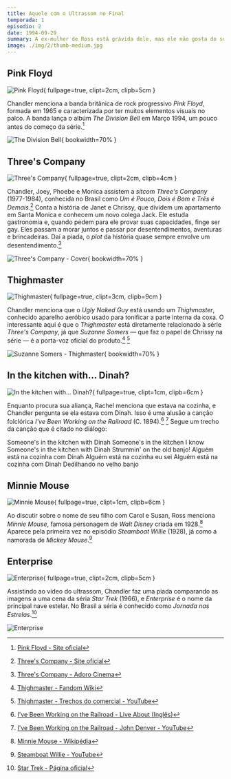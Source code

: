```yaml
---
title: Aquele com o Ultrassom no Final
temporada: 1
episodio: 2
date: 1994-09-29
summary: A ex-mulher de Ross está grávida dele, mas ele não gosta do sobrenome que ela escolheu para o bebê.
image: ./img/2/thumb-medium.jpg
---
```


## Pink Floyd

![Pink Floyd](./img/2/pink-floyd.png){ fullpage=true, clipt=2cm, clipb=5cm }

<cena>
  <chandler
    original="- ...before Pink Floyd comes out."
    traducao="- ...antes do show do Pink Floyd."
    ></chandler>
</cena>

<!-- {"latex":[{"begin":{"tag":"col-1","width":0.5}}]} -->

Chandler menciona a banda britânica de rock progressivo *Pink Floyd*, formada
em 1965 e caracterizada por ter muitos elementos visuais no palco. A banda lança
o albúm *The Division Bell* em Março 1994, um pouco antes do começo da
série.[^pinkfloyd-site]

<!--{"latex":[{"end":{"tag":"col-1"}},{"begin":{"tag":"col-2","width":0.5}}]}-->

![The Division Bell](./img/2/the-division-bell.jpg){ bookwidth=70% }

<!--{"latex":[{"end":{"tag":"col-2"}}]}-->

[^pinkfloyd-site]: [Pink Floyd - Site oficial](https://www.pinkfloyd.com/)

## Three's Company

![Three's Company](./img/2/threes-company.png){ fullpage=true, clipt=2cm, clipb=4cm }

<cena no-breakable>
  <chandler
    original="- I think this is the episode of Three's Company where's there's some kind of misunderstanding."
    traducao="- Acho que este é o episódio de Three's Company onde há um mal-entendido."
  ></chandler>
  <phoebe
    original="- Then I've already seen this one."
    traducao="- Então, eu já vi."
  ></phoebe>
</cena>

<!-- {"latex":[{"begin":{"tag":"col-1","width":0.5}}]} -->

Chandler, Joey, Phoebe e Monica assistem a *sitcom* *Three's Company* (1977-1984),
conhecida no Brasil como *Um é Pouco, Dois é Bom e Três é Demais*.[^threes-company-site]
Conta a história de Janet e Chrissy, que dividem um apartamento em Santa Monica e
conhecem um novo colega Jack. Ele estuda gastronomia e, quando pedem para ele provar
suas capacidades, finge ser gay. Eles passam a morar juntos e passar por desentendimentos, aventuras e brincadeiras. Daí a piada, o *plot* da história quase sempre envolve um
desentendimento.[^threes-company-adoro-cine]

<!--{"latex":[{"end":{"tag":"col-1"}},{"begin":{"tag":"col-2","width":0.5}}]}-->

![Three's Company - Cover](./img/2/threes-company-cover.jpg){ bookwidth=70% }

<!--{"latex":[{"end":{"tag":"col-2"}}]}-->

[^threes-company-site]: [Three's Company - Site oficial](http://www.threescompany.com/)
[^threes-company-adoro-cine]: [Three's Company - Adoro Cinema](http://www.adorocinema.com/series/serie-387/foto-detalhada/?cmediafile=21161912)

## Thighmaster

![Thighmaster](./img/2/thighmaster.png){ fullpage=true, clipt=3cm, clipb=9cm }

<cena>
  <chandler
    original="- Ugly Naked Guy got a Thighmaster."
    traducao="- Peladão feio fazendo exercício!"
  ></chandler>
</cena>

<!-- {"latex":[{"begin":{"tag":"col-1","width":0.5}}]} -->

Chandler menciona que o *Ugly Naked Guy* está usando um *Thighmaster*, conhecido
aparelho aeróbico usado para tonificar a parte interna da coxa. O interessante
aqui é que o *Thighmaster* está diretamente relacionado à série *Three's Company*,
já que *Suzanne Somers* &#8212; que faz o papel de Chrissy na série &#8212; é a porta-voz
oficial do produto.[^thighmaster-fandom] [^thighmaster-yt]

<!--{"latex":[{"end":{"tag":"col-1"}},{"begin":{"tag":"col-2","width":0.45}}]}-->

![Suzanne Somers - Thighmaster](./img/2/suzanne-somers-thighmaster.jpg){ bookwidth=70% }

<!--{"latex":[{"end":{"tag":"col-2"}}]}-->

[^thighmaster-fandom]: [Thighmaster - Fandom Wiki](https://threescompany.fandom.com/wiki/Suzanne_Somers#Spokeswoman_for_Thighmaster)
[^thighmaster-yt]: [Thighmaster - Trechos do comercial - YouTube](https://www.youtube.com/watch?v=2yVeef8AnYI)

## In the kitchen with... Dinah?

![In the kitchen with... Dinah?](./img/2/kitchen-with-dinah.png){ fullpage=true, clipt=1cm, clipb=6cm }

<cena>
  <rachel
    original="- I know I had it when I was in the kitchen with..."
    traducao="- Sei que estava com ela na cozinha com..."
  ></rachel>
  <chandler
    original="- Dinah?"
    traducao="- Dinah?"
  ></chandler>
</cena>

Enquanto procura sua aliança, Rachel menciona que estava na cozinha, e Chandler
pergunta se ela estava com Dinah. Isso é uma alusão a canção folclórica
*I've Been Working on the Railroad* (C. 1894).[^dinah-song] [^dinah-yt]
Segue um trecho da canção que é citado no diálogo:

<musica>
  <letra slot="original">
    Someone's in the kitchen with Dinah
    Someone's in the kitchen I know
    Someone's in the kitchen with Dinah
    Strummin' on the old banjo!
  </letra>
  <letra slot="traducao">
    Alguém está na cozinha com Dinah
    Alguém está na cozinha eu sei
    Alguém está na cozinha com Dinah
    Dedilhando no velho banjo
  </letra>
</musica>

[^dinah-song]: [I've Been Working on the Railroad - Live About (Inglês)](https://www.liveabout.com/ive-been-working-on-the-railroad-traditional-1322525)
[^dinah-yt]: [I've Been Working on the Railroad - John Denver - YouTube](https://www.youtube.com/watch?v=AAI6wjXEV6g)

## Minnie Mouse

![Minnie Mouse](./img/2/minnie-mouse.png){ fullpage=true, clipt=1cm, clipb=6cm }

<cena>
  <carol-one
    original="- Minnie, if it's a girl."
    traducao="- Minnie, se for menina.">
  </carol-one>
  <ross
    original="- As in Mouse?"
    traducao="- Minnie Mouse?">
  </ross>
</cena>

Ao discutir sobre o nome de seu filho com Carol e Susan, Ross menciona *Minnie Mouse*,
famosa personagem de *Walt Disney* criada em 1928.[^minnie-wiki] Aparece pela
primeira vez no episódio *Steamboat Willie* (1928), já como a namorada de
*Mickey Mouse*.[^minnie-yt]

[^minnie-wiki]: [Minnie Mouse - Wikipédia](https://pt.wikipedia.org/wiki/Minnie_Mouse)
[^minnie-yt]: [Steamboat Willie - YouTube](https://www.youtube.com/watch?v=BBgghnQF6E4)

## Enterprise

![Enterprise](./img/2/enterprise.png){ fullpage=true, clipt=2cm, clipb=5cm }

<cena no-breakable>
  <joey
    original="- What are we supposed to be seeing here?"
    traducao="- O que deveríamos ver?"
  ></joey>
  <chandler
    original="- I don't know, but I think it's about to attack the Enterprise."
    traducao="- Não sei, mas acho que vai atacar a Enterprise."
  ></chandler>
</cena>

Assistindo ao vídeo do ultrassom, Chandler faz uma piada comparando as imagens
a uma cena da séria *Star Trek* (1966), e *Enterprise* é o nome da principal nave estelar.
No Brasil a séria é conhecido como *Jornada nas Estrelas*.[^enterprise-site]

![Enterprise](./img/2/enterprise-ship.jpg)

[^enterprise-site]: [Star Trek - Página oficial](https://intl.startrek.com/database_article/enterprise-nx-01)
